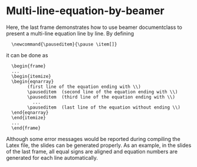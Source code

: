 # Multi-line-equation-by-beamer
Here, the last frame demonstrates how to use beamer documentclass to present a multi-line equation line by line. By defining 

      \newcommand{\pauseditem}{\pause \item[]}

it can be done as 

      \begin{frame}
      ...
      \begin{itemize}
      \begin{eqnarray}
            (first line of the equation ending with \\)
            \pauseditem  (second line of the equation ending with \\)
            \pauseditem  (third line of the equation ending with \\)
              ...
            \pauseditem  (last line of the equation without ending \\)
      \end{eqnarray}
      \end{itemize}
      ...
      \end{frame}

Although some error messages would be reported during compiling the Latex file, the slides can be generated properly. As an example, in the slides of the last frame, all equal signs are aligned and equation numbers are generated for each line automatically. 

